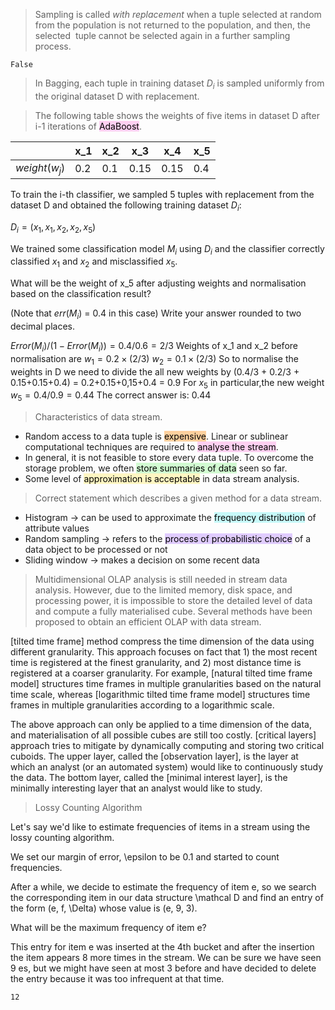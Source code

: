 >Sampling is called _with replacement_ when a tuple selected at random from the population is not returned to the population, and then, the selected  tuple cannot be selected again in a further sampling process.

`False`

> In Bagging, each tuple in training dataset $D_i$ is sampled uniformly from the original dataset D with replacement.


> The following table shows the weights of five items in  dataset D after i-1 iterations of <mark style="background: #FFB8EBA6;">AdaBoost</mark>.

|       | x_1 | x_2 | x_3 | x_4 | x_5 |
|-------|-----|-----|-----|-----|-----|
| $weight (w_j)$ | 0.2 | 0.1 | 0.15 | 0.15 | 0.4 |

To train  the i-th classifier, we sampled 5 tuples with replacement from the dataset D and obtained the following training dataset $D_i$:

$D_i = (x_1, x_1, x_2, x_2, x_5)$

We trained some classification model $M_i$ using $D_i$ and the classifier correctly classified $x_1$ and $x_2$ and misclassified $x_5$.

What will be the weight of x_5 after adjusting weights and normalisation based on the classification result?

(Note that $err(M_i)$ = 0.4 in this case)
Write your answer rounded to two decimal places.

$Error(M_i)/ (1-Error(M_i) )= 0.4/0.6 = 2/3$
Weights of x_1 and x_2 before normalisation are
$w_1 = 0.2 \times (2/3)$
$w_2 = 0.1 \times (2/3)$
So to normalise the weights in D we need to divide the all new weights by (0.4/3 + 0.2/3 + 0.15+0.15+0.4) = 0.2+0.15+0,15+0.4 = 0.9
For $x_5$ in particular,the new weight $w_5 = 0.4/0.9 = 0.44$
The correct answer is: 0.44

> Characteristics of data stream.

- Random access to a data tuple is <mark style="background: #FFB86CA6;">expensive</mark>. Linear or sublinear computational techniques are required to <mark style="background: #FFB8EBA6;">analyse the stream</mark>.
- In general, it is not feasible to store every data tuple. To overcome the storage problem, we often <mark style="background: #BBFABBA6;">store summaries of data</mark> seen so far.
- Some level of <mark style="background: #FFF3A3A6;">approximation is acceptable</mark> in data stream analysis.

> Correct statement which describes a given method for a data stream.

- Histogram → can be used to approximate the <mark style="background: #ABF7F7A6;">frequency distribution</mark> of attribute values
- Random sampling → refers to the <mark style="background: #D2B3FFA6;">process of probabilistic choice</mark> of a data object to be processed or not
- Sliding window → makes a decision on some recent data

>Multidimensional OLAP analysis is still needed in stream data analysis. However, due to the limited memory, disk space, and processing power, it is impossible to store the detailed level of data and compute a fully materialised cube. Several methods have been proposed to obtain an efficient OLAP with data stream.

[tilted time frame] method compress the time dimension of the data using different granularity. This approach focuses on fact that 1) the most recent time is registered at the finest granularity, and 2) most distance time is registered at a coarser granularity. For example, [natural tilted time frame model] structures time frames in multiple granularities based on the natural time scale, whereas [logarithmic tilted time frame model] structures time frames in multiple granularities according to a logarithmic scale.

The above approach can only be applied to a time dimension of the data, and materialisation of all possible cubes are still too costly. [critical layers] approach tries to mitigate by dynamically computing and storing two critical cuboids. The upper layer, called the [observation layer], is the layer at which an analyst (or an automated system) would like to continuously study the data. The bottom layer, called the [minimal interest layer], is the minimally interesting layer that an analyst would like to study.


> Lossy Counting Algorithm

Let's say we'd like to estimate frequencies of items in a stream using the lossy counting algorithm.

We set our margin of error, \epsilon to be 0.1 and started to count frequencies.

After a while, we decide to estimate the frequency of item e, so we search the corresponding item in our data structure \mathcal D and find an entry of the form (e, f, \Delta) whose value is (e, 9, 3).

What will be the maximum frequency of item e?

This entry  for item e was inserted at the 4th bucket and after the insertion the item appears 8 more times in the stream. We can be sure we have seen 9 es, but we might have seen at most 3 before and have decided to delete the entry because it was too infrequent at that time.

`12`

